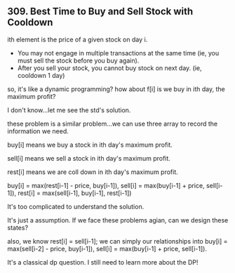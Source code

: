 ## 309. Best Time to Buy and Sell Stock with Cooldown

ith element is the price of a given stock on day i.

* You may not engage in multiple transactions at the same time (ie, you must sell the stock before you buy again).
* After you sell your stock, you cannot buy stock on next day. (ie, cooldown 1 day)

so, it's like a dynamic programming?  how about f[i] is we buy in ith day, the maximum profit?

I don't know...let me see the std's solution.

these problem is a similar problem...we can use three array to record the information we need.

buy[i] means we buy a stock in ith day's maximum profit.

sell[i] means we sell a stock in ith day's maximum profit.

rest[i] means we are coll down in ith day's maximum profit.

buy[i]  = max(rest[i-1] - price, buy[i-1]), sell[i] = max(buy[i-1] + price, sell[i-1]), rest[i] = max(sell[i-1], buy[i-1], rest[i-1])

It's too complicated to understand the solution. 

It's just a assumption. If we face these problems agian, can we design these states?

also, we know rest[i] = sell[i-1]; we can simply our relationships into buy[i]  = max(sell[i-2] - price, buy[i-1]), sell[i] = max(buy[i-1] + price, sell[i-1]).

It's a classical dp question. I still need to learn more about the DP!

